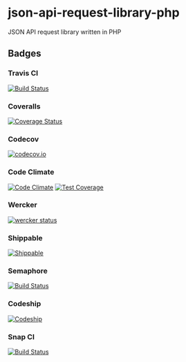 # json-api-request-library-php
JSON API request library written in PHP

## Badges

### Travis CI
[![Build Status](https://travis-ci.org/intrepion/json-api-request-library-php.svg?branch=master)](https://travis-ci.org/intrepion/json-api-request-library-php)

### Coveralls
[![Coverage Status](https://coveralls.io/repos/intrepion/json-api-request-library-php/badge.svg?branch=master&service=github)](https://coveralls.io/github/intrepion/json-api-request-library-php?branch=master)

### Codecov
[![codecov.io](http://codecov.io/github/intrepion/json-api-request-library-php/coverage.svg?branch=master)](http://codecov.io/github/intrepion/json-api-request-library-php?branch=master)

### Code Climate
[![Code Climate](https://codeclimate.com/github/intrepion/json-api-request-library-php/badges/gpa.svg)](https://codeclimate.com/github/intrepion/json-api-request-library-php)
[![Test Coverage](https://codeclimate.com/github/intrepion/json-api-request-library-php/badges/coverage.svg)](https://codeclimate.com/github/intrepion/json-api-request-library-php/coverage)

### Wercker
[![wercker status](https://app.wercker.com/status/043adb5be0f9536f34d647eca0905ffe/s "wercker status")](https://app.wercker.com/project/bykey/043adb5be0f9536f34d647eca0905ffe)

### Shippable
[![Shippable](https://img.shields.io/shippable/55f50ed21895ca447414e7f2.svg)](https://app.shippable.com/projects/55f50ed21895ca447414e7f2)

### Semaphore
[![Build Status](https://semaphoreci.com/api/v1/projects/5a6c1a4f-2ff6-4404-aab4-7f053cb63c76/538852/badge.svg)](https://semaphoreci.com/intrepion/json-api-request-library-php)

### Codeship
[![Codeship](https://codeship.com/projects/d5bed880-3c4a-0133-97e3-1276d5d0a1e7/status?branch=master)](https://codeship.com/projects/102239https://codeship.com/projects/d5bed880-3c4a-0133-97e3-1276d5d0a1e7/status?branch=master)

### Snap CI
[![Build Status](https://snap-ci.com/intrepion/json-api-request-library-php/branch/master/build_image)](https://snap-ci.com/intrepion/json-api-request-library-php/branch/master)
